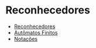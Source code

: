 # Reconhecedores

- [Reconhecedores](./reconhecedores)
- [Autômatos Finitos](./automatos-finitos)
- [Notações](./notacoes)
